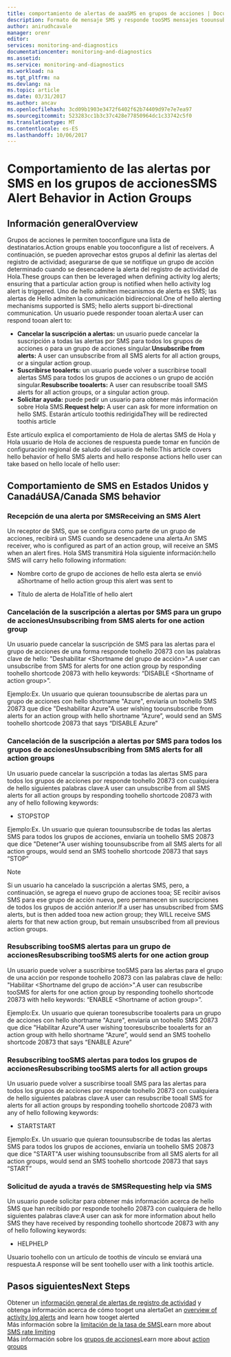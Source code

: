 ```yaml
---
title: comportamiento de alertas de aaaSMS en grupos de acciones | Documentos de Microsoft
description: Formato de mensaje SMS y responde tooSMS mensajes toounsubscribe, suscribirse o solicitar ayuda.
author: anirudhcavale
manager: orenr
editor: 
services: monitoring-and-diagnostics
documentationcenter: monitoring-and-diagnostics
ms.assetid: 
ms.service: monitoring-and-diagnostics
ms.workload: na
ms.tgt_pltfrm: na
ms.devlang: na
ms.topic: article
ms.date: 03/31/2017
ms.author: ancav
ms.openlocfilehash: 3cd09b1903e3472f6402f62b74409d97e7e7ea97
ms.sourcegitcommit: 523283cc1b3c37c428e77850964dc1c33742c5f0
ms.translationtype: MT
ms.contentlocale: es-ES
ms.lasthandoff: 10/06/2017
---
```

# <a name="sms-alert-behavior-in-action-groups"></a><span data-ttu-id="d0e72-103">Comportamiento de las alertas por SMS en los grupos de acciones</span><span class="sxs-lookup"><span data-stu-id="d0e72-103">SMS Alert Behavior in Action Groups</span></span>
## <a name="overview"></a><span data-ttu-id="d0e72-104">Información general</span><span class="sxs-lookup"><span data-stu-id="d0e72-104">Overview</span></span> ##
<span data-ttu-id="d0e72-105">Grupos de acciones le permiten tooconfigure una lista de destinatarios.</span><span class="sxs-lookup"><span data-stu-id="d0e72-105">Action groups enable you tooconfigure a list of receivers.</span></span> <span data-ttu-id="d0e72-106">A continuación, se pueden aprovechar estos grupos al definir las alertas del registro de actividad; asegurarse de que se notifique un grupo de acción determinado cuando se desencadene la alerta del registro de actividad de Hola.</span><span class="sxs-lookup"><span data-stu-id="d0e72-106">These groups can then be leveraged when defining activity log alerts; ensuring that a particular action group is notified when hello activity log alert is triggered.</span></span> <span data-ttu-id="d0e72-107">Uno de hello admiten mecanismos de alerta es SMS; las alertas de Hello admiten la comunicación bidireccional.</span><span class="sxs-lookup"><span data-stu-id="d0e72-107">One of hello alerting mechanisms supported is SMS; hello alerts support bi-directional communication.</span></span> <span data-ttu-id="d0e72-108">Un usuario puede responder tooan alerta:</span><span class="sxs-lookup"><span data-stu-id="d0e72-108">A user can respond tooan alert to:</span></span>

- <span data-ttu-id="d0e72-109">**Cancelar la suscripción a alertas:** un usuario puede cancelar la suscripción a todas las alertas por SMS para todos los grupos de acciones o para un grupo de acciones singular.</span><span class="sxs-lookup"><span data-stu-id="d0e72-109">**Unsubscribe from alerts:** A user can unsubscribe from all SMS alerts for all action groups, or a singular action group.</span></span>  
- <span data-ttu-id="d0e72-110">**Suscribirse tooalerts:** un usuario puede volver a suscribirse tooall alertas SMS para todos los grupos de acciones o un grupo de acción singular.</span><span class="sxs-lookup"><span data-stu-id="d0e72-110">**Resubscribe tooalerts:** A user can resubscribe tooall SMS alerts for all action groups, or a singular action group.</span></span>  
- <span data-ttu-id="d0e72-111">**Solicitar ayuda:** puede pedir un usuario para obtener más información sobre Hola SMS.</span><span class="sxs-lookup"><span data-stu-id="d0e72-111">**Request help:** A user can ask for more information on hello SMS.</span></span> <span data-ttu-id="d0e72-112">Estarán artículo toothis redirigida</span><span class="sxs-lookup"><span data-stu-id="d0e72-112">They will be redirected toothis article</span></span>

<span data-ttu-id="d0e72-113">Este artículo explica el comportamiento de Hola de alertas SMS de Hola y Hola usuario de Hola de acciones de respuesta puede tomar en función de configuración regional de saludo del usuario de hello:</span><span class="sxs-lookup"><span data-stu-id="d0e72-113">This article covers hello behavior of hello SMS alerts and hello response actions hello user can take based on hello locale of hello user:</span></span>

## <a name="usacanada-sms-behavior"></a><span data-ttu-id="d0e72-114">Comportamiento de SMS en Estados Unidos y Canadá</span><span class="sxs-lookup"><span data-stu-id="d0e72-114">USA/Canada SMS behavior</span></span>
### <a name="receiving-an-sms-alert"></a><span data-ttu-id="d0e72-115">Recepción de una alerta por SMS</span><span class="sxs-lookup"><span data-stu-id="d0e72-115">Receiving an SMS Alert</span></span>
<span data-ttu-id="d0e72-116">Un receptor de SMS, que se configura como parte de un grupo de acciones, recibirá un SMS cuando se desencadene una alerta.</span><span class="sxs-lookup"><span data-stu-id="d0e72-116">An SMS receiver, who is configured as part of an action group, will receive an SMS when an alert fires.</span></span> <span data-ttu-id="d0e72-117">Hola SMS transmitirá Hola siguiente información:</span><span class="sxs-lookup"><span data-stu-id="d0e72-117">hello SMS will carry hello following information:</span></span>
* <span data-ttu-id="d0e72-118">Nombre corto de grupo de acciones de hello esta alerta se envió a</span><span class="sxs-lookup"><span data-stu-id="d0e72-118">Shortname of hello action group this alert was sent to</span></span>
- <span data-ttu-id="d0e72-119">Título de alerta de Hola</span><span class="sxs-lookup"><span data-stu-id="d0e72-119">Title of hello alert</span></span>

### <a name="unsubscribing-from-sms-alerts-for-one-action-group"></a><span data-ttu-id="d0e72-120">Cancelación de la suscripción a alertas por SMS para un grupo de acciones</span><span class="sxs-lookup"><span data-stu-id="d0e72-120">Unsubscribing from SMS alerts for one action group</span></span>
<span data-ttu-id="d0e72-121">Un usuario puede cancelar la suscripción de SMS para las alertas para el grupo de acciones de una forma responde toohello 20873 con las palabras clave de hello: "Deshabilitar &lt;Shortname del grupo de acción&gt;".</span><span class="sxs-lookup"><span data-stu-id="d0e72-121">A user can unsubscribe from SMS for alerts for one action group by responding toohello shortcode 20873 with hello keywords: “DISABLE &lt;Shortname of action group&gt;”.</span></span>

<span data-ttu-id="d0e72-122">Ejemplo:</span><span class="sxs-lookup"><span data-stu-id="d0e72-122">Ex.</span></span> <span data-ttu-id="d0e72-123">Un usuario que quieran toounsubscribe de alertas para un grupo de acciones con hello shortname "Azure", enviaría un toohello SMS 20873 que dice "Deshabilitar Azure"</span><span class="sxs-lookup"><span data-stu-id="d0e72-123">A user wishing toounsubscribe from alerts for an action group with hello shortname “Azure”, would send an SMS toohello shortcode 20873 that says “DISABLE Azure”</span></span>

### <a name="unsubscribing-from-sms-alerts-for-all-action-groups"></a><span data-ttu-id="d0e72-124">Cancelación de la suscripción a alertas por SMS para todos los grupos de acciones</span><span class="sxs-lookup"><span data-stu-id="d0e72-124">Unsubscribing from SMS alerts for all action groups</span></span>
<span data-ttu-id="d0e72-125">Un usuario puede cancelar la suscripción a todas las alertas SMS para todos los grupos de acciones por responde toohello 20873 con cualquiera de hello siguientes palabras clave:</span><span class="sxs-lookup"><span data-stu-id="d0e72-125">A user can unsubscribe from all SMS alerts for all action groups by responding toohello shortcode 20873 with any of hello following keywords:</span></span>
* <span data-ttu-id="d0e72-126">STOP</span><span class="sxs-lookup"><span data-stu-id="d0e72-126">STOP</span></span>

<span data-ttu-id="d0e72-127">Ejemplo:</span><span class="sxs-lookup"><span data-stu-id="d0e72-127">Ex.</span></span> <span data-ttu-id="d0e72-128">Un usuario que quieran toounsubscribe de todas las alertas SMS para todos los grupos de acciones, enviaría un toohello SMS 20873 que dice "Detener"</span><span class="sxs-lookup"><span data-stu-id="d0e72-128">A user wishing toounsubscribe from all SMS alerts for all action groups, would send an SMS toohello shortcode 20873 that says “STOP”</span></span>

>[!NOTE]
><span data-ttu-id="d0e72-129">Si un usuario ha cancelado la suscripción a alertas SMS, pero, a continuación, se agrega el nuevo grupo de acciones tooa; SE recibir avisos SMS para ese grupo de acción nueva, pero permanecen sin suscripciones de todos los grupos de acción anterior.</span><span class="sxs-lookup"><span data-stu-id="d0e72-129">If a user has unsubscribed from SMS alerts, but is then added tooa new action group; they WILL receive SMS alerts for that new action group, but remain unsubscribed from all previous action groups.</span></span>
>
>

### <a name="resubscribing-toosms-alerts-for-one-action-group"></a><span data-ttu-id="d0e72-130">Resubscribing tooSMS alertas para un grupo de acciones</span><span class="sxs-lookup"><span data-stu-id="d0e72-130">Resubscribing tooSMS alerts for one action group</span></span>
<span data-ttu-id="d0e72-131">Un usuario puede volver a suscribirse tooSMS para las alertas para el grupo de una acción por responde toohello 20873 con las palabras clave de hello: "Habilitar &lt;Shortname del grupo de acción&gt;".</span><span class="sxs-lookup"><span data-stu-id="d0e72-131">A user can resubscribe tooSMS for alerts for one action group by responding toohello shortcode 20873 with hello keywords: “ENABLE &lt;Shortname of action group&gt;”.</span></span>

<span data-ttu-id="d0e72-132">Ejemplo:</span><span class="sxs-lookup"><span data-stu-id="d0e72-132">Ex.</span></span> <span data-ttu-id="d0e72-133">Un usuario que quieran tooresubscribe tooalerts para un grupo de acciones con hello shortname "Azure", enviaría un toohello SMS 20873 que dice "Habilitar Azure"</span><span class="sxs-lookup"><span data-stu-id="d0e72-133">A user wishing tooresubscribe tooalerts for an action group with hello shortname “Azure”, would send an SMS toohello shortcode 20873 that says “ENABLE Azure”</span></span>

### <a name="resubscribing-toosms-alerts-for-all-action-groups"></a><span data-ttu-id="d0e72-134">Resubscribing tooSMS alertas para todos los grupos de acciones</span><span class="sxs-lookup"><span data-stu-id="d0e72-134">Resubscribing tooSMS alerts for all action groups</span></span>
<span data-ttu-id="d0e72-135">Un usuario puede volver a suscribirse tooall SMS para las alertas para todos los grupos de acciones por responde toohello 20873 con cualquiera de hello siguientes palabras clave:</span><span class="sxs-lookup"><span data-stu-id="d0e72-135">A user can resubscribe tooall SMS for alerts for all action groups by responding toohello shortcode 20873 with any of hello following keywords:</span></span>

* <span data-ttu-id="d0e72-136">START</span><span class="sxs-lookup"><span data-stu-id="d0e72-136">START</span></span>

<span data-ttu-id="d0e72-137">Ejemplo:</span><span class="sxs-lookup"><span data-stu-id="d0e72-137">Ex.</span></span> <span data-ttu-id="d0e72-138">Un usuario que quieran toounsubscribe de todas las alertas SMS para todos los grupos de acciones, enviaría un toohello SMS 20873 que dice "START"</span><span class="sxs-lookup"><span data-stu-id="d0e72-138">A user wishing toounsubscribe from all SMS alerts for all action groups, would send an SMS toohello shortcode 20873 that says “START”</span></span>

### <a name="requesting-help-via-sms"></a><span data-ttu-id="d0e72-139">Solicitud de ayuda a través de SMS</span><span class="sxs-lookup"><span data-stu-id="d0e72-139">Requesting help via SMS</span></span>
<span data-ttu-id="d0e72-140">Un usuario puede solicitar para obtener más información acerca de hello SMS que han recibido por responde toohello 20873 con cualquiera de hello siguientes palabras clave:</span><span class="sxs-lookup"><span data-stu-id="d0e72-140">A user can ask for more information about hello SMS they have received by responding toohello shortcode 20873 with any of hello following keywords:</span></span>
* <span data-ttu-id="d0e72-141">HELP</span><span class="sxs-lookup"><span data-stu-id="d0e72-141">HELP</span></span>

<span data-ttu-id="d0e72-142">Usuario toohello con un artículo de toothis de vínculo se enviará una respuesta.</span><span class="sxs-lookup"><span data-stu-id="d0e72-142">A response will be sent toohello user with a link toothis article.</span></span>

## <a name="next-steps"></a><span data-ttu-id="d0e72-143">Pasos siguientes</span><span class="sxs-lookup"><span data-stu-id="d0e72-143">Next Steps</span></span>
<span data-ttu-id="d0e72-144">Obtener un [información general de alertas de registro de actividad](monitoring-overview-alerts.md) y obtenga información acerca de cómo tooget una alerta</span><span class="sxs-lookup"><span data-stu-id="d0e72-144">Get an [overview of activity log alerts](monitoring-overview-alerts.md) and learn how tooget alerted</span></span>  
<span data-ttu-id="d0e72-145">Más información sobre la [limitación de la tasa de SMS](monitoring-alerts-rate-limiting.md)</span><span class="sxs-lookup"><span data-stu-id="d0e72-145">Learn more about [SMS rate limiting](monitoring-alerts-rate-limiting.md)</span></span>  
<span data-ttu-id="d0e72-146">Más información sobre los [grupos de acciones](monitoring-action-groups.md)</span><span class="sxs-lookup"><span data-stu-id="d0e72-146">Learn more about [action groups](monitoring-action-groups.md)</span></span>
